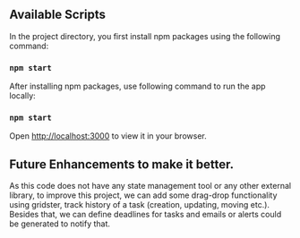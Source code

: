 ## Available Scripts

In the project directory, you first install npm packages using the following command:
### `npm start`

After installing npm packages, use following command to run the app locally:
### `npm start`

Open [http://localhost:3000](http://localhost:3000) to view it in your browser.

## Future Enhancements to make it better.
As this code does not have any state management tool or any other external library, to improve this project, we can add some drag-drop functionality using gridster, track history of a task (creation, updating, moving etc.).
Besides that, we can define deadlines for tasks and emails or alerts could be generated to notify that.
